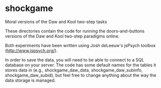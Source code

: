 # shockgame
Moral versions of the Daw and Kool two-step tasks

These directories contain the code for running the doors-and-buttons versions of the Daw and Kool two-step paradigms online.

Both experiments have been written using Josh deLeeuw's jsPsych toolbox (http://www.jspsych.org/).

In order to save the data, you will need to be able to connect to a SQL database on your server. The code has some default names for the tables it stores data in (e.g., shockgame_daw_data, shockgame_daw_subinfo, shockgame_daw_subid), but feel free to change anything about the way the data storage is managed.
